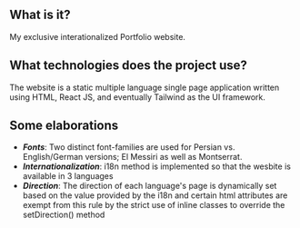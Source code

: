 ## What is it? 

My exclusive interationalized Portfolio website. 



## What technologies does the project use?

The website is a static multiple language single page application written using HTML, React JS, and eventually Tailwind as the UI framework.



## Some elaborations

- ***Fonts***: Two distinct font-families are used for Persian vs. English/German versions; El Messiri as well as Montserrat.
- ***Internationalization***: i18n method is implemented so that the wesbite is available in 3 languages
- ***Direction***: The  direction of each language's page is dynamically set based on the value provided by the i18n and certain html attributes are exempt from this rule by the strict use of inline classes to override the setDirection() method
